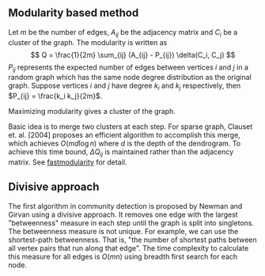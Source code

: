 ## Modularity based method

Let $m$ be the number of edges, $A_{ij}$ be the adjacency matrix and $C_i$ be a cluster of the graph. The modularity is written as
$$
Q = \frac{1}{2m} \sum_{ij} (A_{ij} - P_{ij}) \delta(C_i, C_j)
$$
$P_{ij}$ represents the expected number of edges between vertices $i$ and $j$ in a random graph which has the same node degree distribution as the original graph. Suppose vertices $i$ and $j$ have degree $k_i$ and $k_j$ respectively, then $P_{ij} = \frac{k_i k_j}{2m}$.

Maximizing modularity gives a cluster of the graph.

Basic idea is to merge two clusters at each step. For sparse graph, Clauset et. al. [2004] proposes an efficient algorithm to accomplish this merge, which achieves $O(md\log n)$ where $d$ is the depth of the dendrogram. To achieve this time bound, $\Delta Q_{ij}$ is maintained rather than the adjacency matrix. See [fastmodularity](https://www.cs.unm.edu/~aaron/research/fastmodularity.htm) for detail.



## Divisive approach

The first algorithm in community detection is proposed by Newman and Girvan using a divisive approach. It removes one edge with the largest "betweenness" measure in each step until the graph is split into singletons. The betweenness measure is not unique. For example, we can use the shortest-path betweenness. That is, "the number of shortest paths between all vertex pairs that run along that edge". The time complexity to calculate this measure for all edges is $O(mn)$ using breadth first search for each node.